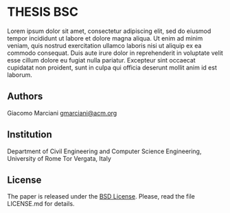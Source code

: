 # THESIS BSC

Lorem ipsum dolor sit amet, consectetur adipiscing elit, sed do eiusmod tempor incididunt ut labore et dolore magna aliqua.
Ut enim ad minim veniam, quis nostrud exercitation ullamco laboris nisi ut aliquip ex ea commodo consequat.
Duis aute irure dolor in reprehenderit in voluptate velit esse cillum dolore eu fugiat nulla pariatur.
Excepteur sint occaecat cupidatat non proident, sunt in culpa qui officia deserunt mollit anim id est laborum.


## Authors
Giacomo Marciani [gmarciani@acm.org](mailto:gmarciani@acm.org)


## Institution
Department of Civil Engineering and Computer Science Engineering, University of Rome Tor Vergata, Italy


## License
The paper is released under the [BSD License](https://opensource.org/licenses/BSD-3-Clause).
Please, read the file LICENSE.md for details.
